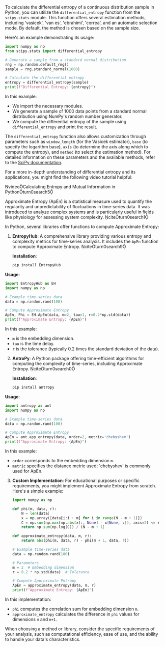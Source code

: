 To calculate the differential entropy of a continuous distribution sample in Python, you can utilize the `differential_entropy` function from the `scipy.stats` module. This function offers several estimation methods, including 'vasicek', 'van es', 'ebrahimi', 'correa', and an automatic selection mode. By default, the method is chosen based on the sample size.

Here's an example demonstrating its usage:


```python
import numpy as np
from scipy.stats import differential_entropy

# Generate a sample from a standard normal distribution
rng = np.random.default_rng()
sample = rng.standard_normal(1000)

# Calculate the differential entropy
entropy = differential_entropy(sample)
print(f"Differential Entropy: {entropy}")
```


In this example:

- We import the necessary modules.
- We generate a sample of 1000 data points from a standard normal distribution using NumPy's random number generator.
- We compute the differential entropy of the sample using `differential_entropy` and print the result.

The `differential_entropy` function also allows customization through parameters such as `window_length` (for the Vasicek estimator), `base` (to specify the logarithm base), `axis` (to determine the axis along which to compute the entropy), and `method` (to select the estimation method). For detailed information on these parameters and the available methods, refer to the [SciPy documentation](https://docs.scipy.org/doc/scipy/reference/generated/scipy.stats.differential_entropy.html).

For a more in-depth understanding of differential entropy and its applications, you might find the following video tutorial helpful:

videoCalculating Entropy and Mutual Information in Pythonturn0search5 

Approximate Entropy (ApEn) is a statistical measure used to quantify the regularity and unpredictability of fluctuations in time-series data. It was introduced to analyze complex systems and is particularly useful in fields like physiology for assessing system complexity. citeturn0search1

In Python, several libraries offer functions to compute Approximate Entropy:

1. **EntropyHub**: A comprehensive library providing various entropy and complexity metrics for time-series analysis. It includes the `ApEn` function to compute Approximate Entropy. citeturn0search9

   **Installation**:
   ```bash
   pip install EntropyHub
   ```


**Usage**:
   ```python
   import EntropyHub as EH
   import numpy as np

   # Example time-series data
   data = np.random.rand(100)

   # Compute Approximate Entropy
   ApEn, Phi = EH.ApEn(data, m=2, tau=1, r=0.2*np.std(data))
   print(f"Approximate Entropy: {ApEn}")
   ```


In this example:
- `m` is the embedding dimension.
- `tau` is the time delay.
- `r` is the tolerance (typically 0.2 times the standard deviation of the data).

2. **AntroPy**: A Python package offering time-efficient algorithms for computing the complexity of time-series, including Approximate Entropy. citeturn0search0

   **Installation**:
   ```bash
   pip install antropy
   ```


**Usage**:
   ```python
   import antropy as ant
   import numpy as np

   # Example time-series data
   data = np.random.rand(100)

   # Compute Approximate Entropy
   ApEn = ant.app_entropy(data, order=2, metric='chebyshev')
   print(f"Approximate Entropy: {ApEn}")
   ```


In this example:
- `order` corresponds to the embedding dimension `m`.
- `metric` specifies the distance metric used; 'chebyshev' is commonly used for ApEn.

3. **Custom Implementation**: For educational purposes or specific requirements, you might implement Approximate Entropy from scratch. Here's a simple example:

   ```python
   import numpy as np

   def phi(m, data, r):
       N = len(data)
       x = np.array([data[i:i + m] for i in range(N - m + 1)])
       C = np.sum(np.max(np.abs(x[:, None] - x[None, :]), axis=2) <= r, axis=0) / (N - m + 1)
       return np.sum(np.log(C)) / (N - m + 1)

   def approximate_entropy(data, m, r):
       return abs(phi(m, data, r) - phi(m + 1, data, r))

   # Example time-series data
   data = np.random.rand(100)

   # Parameters
   m = 2  # Embedding dimension
   r = 0.2 * np.std(data)  # Tolerance

   # Compute Approximate Entropy
   ApEn = approximate_entropy(data, m, r)
   print(f"Approximate Entropy: {ApEn}")
   ```


In this implementation:
- `phi` computes the correlation sum for embedding dimension `m`.
- `approximate_entropy` calculates the difference in `phi` values for dimensions `m` and `m+1`.

When choosing a method or library, consider the specific requirements of your analysis, such as computational efficiency, ease of use, and the ability to handle your data's characteristics. 
